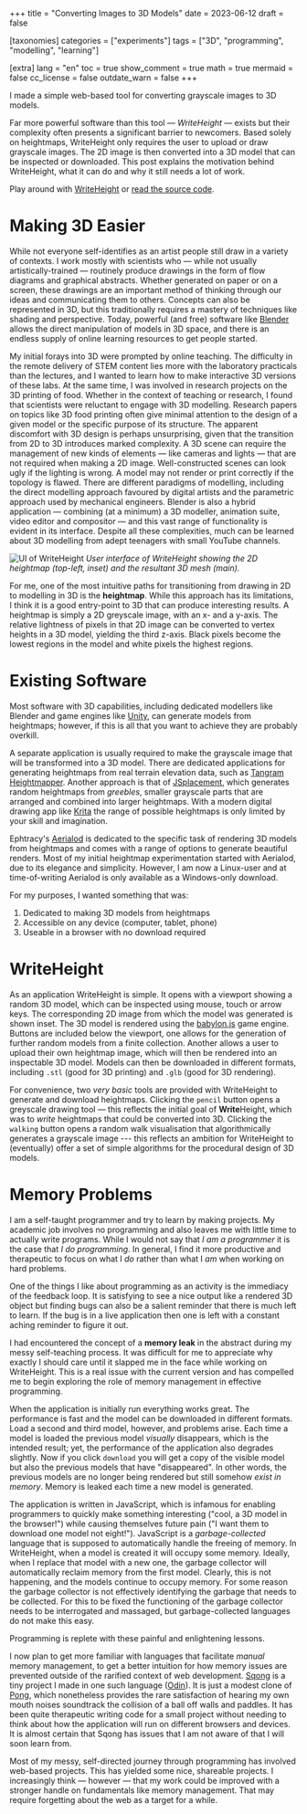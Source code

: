 +++
title = "Converting Images to 3D Models"
date = 2023-06-12
draft = false

[taxonomies]
categories = ["experiments"]
tags = ["3D", "programming", "modelling", "learning"]

[extra]
lang = "en"
toc = true
show_comment = true
math = true
mermaid = false
cc_license = false
outdate_warn = false
+++

I made a simple web-based tool for converting grayscale images to 3D models.

<!-- more -->

Far more powerful software than this tool — *WriteHeight* — exists but their complexity often presents a significant barrier to newcomers.
Based solely on heightmaps, WriteHeight only requires the user to upload or draw grayscale images.
The 2D image is then converted into a 3D model that can be inspected or downloaded.
This post explains the motivation behind WriteHeight, what it can do and why it still needs a lot of work.

Play around with [WriteHeight](https://edibotopic.github.io/write-height/) or [read the source code](https://github.com/edibotopic/write-height).

# Making 3D Easier

While not everyone self-identifies as an artist people still draw in a variety of contexts.
I work mostly with scientists who — while not usually artistically-trained — routinely produce drawings in the form of flow diagrams and graphical abstracts.
Whether generated on paper or on a screen, these drawings are an important method of thinking through our ideas and communicating them to others. Concepts can also be represented in 3D, but this traditionally requires a mastery of techniques like shading and perspective.
Today, powerful (and free) software like [Blender](www.blender.com) allows the direct manipulation of models in 3D space, and there is an endless supply of online learning resources to get people started.

My initial forays into 3D were prompted by online teaching.
The difficulty in the remote delivery of STEM content lies more with the laboratory practicals than the lectures, and I wanted to learn how to make interactive 3D versions of these labs.
At the same time, I was involved in research projects on the 3D printing of food.
Whether in the context of teaching or research, I found that scientists were reluctant to engage with 3D modelling.
Research papers on topics like 3D food printing often give minimal attention to the design of a given model or the specific purpose of its structure.
The apparent discomfort with 3D design is perhaps unsurprising, given that the transition from 2D to 3D introduces marked complexity.
A 3D scene can require the management of new kinds of elements — like cameras and lights — that are not required when making a 2D image.
Well-constructed scenes can look ugly if the lighting is wrong.
A model may not render or print correctly if the topology is flawed. 
There are different paradigms of modelling, including the direct modelling approach favoured by digital artists and the parametric approach used by mechanical engineers.
Blender is also a hybrid application — combining (at a minimum) a 3D modeller, animation suite, video editor and compositor — and this vast range of functionality is evident in its interface.
Despite all these complexities, much can be learned about 3D modelling from adept teenagers with small YouTube channels.

![UI of WriteHeight](/figs/writeHeightUI.png "UI of WriteHeight") *User interface of WriteHeight showing the 2D heightmap (top-left, inset) and the resultant 3D mesh (main).*

For me, one of the most intuitive paths for transitioning from drawing in 2D to modelling in 3D is the **heightmap**.
While this approach has its limitations, I think it is a good entry-point to 3D that can produce interesting results.
A heightmap is simply a 2D greyscale image, with an x- and a y-axis.
The relative lightness of pixels in that 2D image can be converted to vertex heights in a 3D model, yielding the third z-axis.
Black pixels become the lowest regions in the model and white pixels the highest regions.

# Existing Software

Most software with 3D capabilities, including dedicated modellers like Blender and game engines like [Unity](https://unity.com/), can generate models from heightmaps; however, if this is all that you want to achieve they are probably overkill.

A separate application is usually required to make the grayscale image that will be transformed into a 3D model.
There are dedicated applications for generating heightmaps from real terrain elevation data, such as [Tangram Heightmapper](https://tangrams.github.io/heightmapper/). Another approach is that of
[JSplacement](https://archive.org/details/jsplacement-1.3.0-allplatforms_202108), which generates random heightmaps from *greebles*, smaller grayscale parts that are arranged and combined into larger heightmaps.
With a modern digital drawing app like [Krita](https://krita.org/en/) the range of possible heightmaps is only limited by your skill and imagination.

Ephtracy's [Aerialod](https://ephtracy.github.io/index.html?page=aerialod) is dedicated to the specific task of rendering 3D models from heightmaps and comes with a range of options to generate beautiful renders.
Most of my initial heightmap experimentation started with Aerialod, due to its elegance and simplicity.
However, I am now a Linux-user and at time-of-writing Aerialod is only available as a Windows-only download.

For my purposes, I wanted something that was:

1. Dedicated to making 3D models from heightmaps
2. Accessible on any device (computer, tablet, phone)
3. Useable in a browser with no download required

# WriteHeight

As an application WriteHeight is simple.
It opens with a viewport showing a random 3D model, which can be inspected using mouse, touch or arrow keys.
The corresponding 2D image from which the model was generated is shown inset.
The 3D model is rendered using the [babylon.js](https://www.babylonjs.com/) game engine.
Buttons are included below the viewport, one allows for the generation of further random models from a finite collection.
Another allows a user to upload their own heightmap image, which will then be rendered into an inspectable 3D model.
Models can then be downloaded in different formats, including `.stl` (good for 3D printing) and `.glb` (good for 3D rendering).

For convenience, two *very basic* tools are provided with WriteHeight to generate and download heightmaps.
Clicking the `pencil` button opens a greyscale drawing tool — this reflects the initial goal of **Write**Height, which was to *write* heightmaps that could be converted into 3D.
Clicking the `walking` button opens a random walk visualisation that algorithmically generates a grayscale image --- this reflects an ambition for WriteHeight to (eventually) offer a set of simple algorithms for the procedural design of 3D models.

# Memory Problems

I am a self-taught programmer and try to learn by making projects.
My academic job involves no programming and also leaves me with little time to actually write programs.
While I would not say that *I am a programmer* it is the case that *I do programming*.
In general, I find it more productive and therapeutic to focus on what I *do* rather than what I *am* when working on hard problems.

One of the things I like about programming as an activity is the immediacy of the feedback loop.
It is satisfying to see a nice output like a rendered 3D object but finding bugs can also be a salient reminder that there is much left to learn.
If the bug is in a live application then one is left with a constant aching reminder to figure it out.

I had encountered the concept of a **memory leak** in the abstract during my messy self-teaching process.
It was difficult for me to appreciate why exactly I should care until it slapped me in the face while working on WriteHeight.
This is a real issue with the current version and has compelled me to begin exploring the role of memory management in effective programming.

When the application is initially run everything works great.
The performance is fast and the model can be downloaded in different formats.
Load a second and third model, however, and problems arise.
Each time a model is loaded the previous model *visually* disappears, which is the intended result; yet, the performance of the application also degrades slightly.
Now if you click `download` you will get a copy of the visible model but also the previous models that have "disappeared".
In other words, the previous models are no longer being rendered but still somehow *exist in memory*.
Memory is leaked each time a new model is generated.

The application is written in JavaScript, which is infamous for enabling programmers to quickly make something interesting ("cool, a 3D model in the browser!") while causing themselves future pain ("I want them to download one model not eight!").
JavaScript is a *garbage-collected* language that is supposed to automatically handle the freeing of memory.
In WriteHeight, when a model is created it will occupy some memory.
Ideally, when I replace that model with a new one, the garbage collector will automatically reclaim memory from the first model.
Clearly, this is not happening, and the models continue to occupy memory.
For some reason the garbage collector is not effectively identifying the garbage that needs to be collected.
For this to be fixed the functioning of the garbage collector needs to be interrogated and massaged, but garbage-collected languages do not make this easy.

Programming is replete with these painful and enlightening lessons.

I now plan to get more familiar with languages that facilitate *manual* memory management, to get a better intuition for how memory issues are prevented outside of the rarified context of web development.
[Sqong](https://github.com/edibotopic/sqong) is a tiny project I made in one such language ([Odin](https://odin-lang.org/)).
It is just a modest clone of [Pong](https://en.wikipedia.org/wiki/Pong), which nonetheless provides the rare satisfaction of hearing my own mouth noises soundtrack the collision of a ball off walls and paddles.
It has been quite therapeutic writing code for a small project without needing to think about how the application will run on different browsers and devices.
It is almost certain that Sqong has issues that I am not aware of that I will soon learn from.

Most of my messy, self-directed journey through programming has involved web-based projects.
This has yielded some nice, shareable projects.
I increasingly think — however — that my work could be improved with a stronger handle on fundamentals like memory management.
That may require forgetting about the web as a target for a while.
